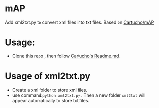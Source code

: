 # mAP
Add xml2txt.py to convert xml files into txt files. Based on [Cartucho/mAP](https://github.com/Cartucho/mAP)
# Usage:
- Clone this repo , then follow [Cartucho's Readme.md](https://github.com/Cartucho/mAP/blob/master/README.md).
# Usage of xml2txt.py
- Create a xml folder to store xml files. 
- use command:```python xml2txt.py``` . Then a new folder ```xml2txt``` will appear automatically to store txt files.
